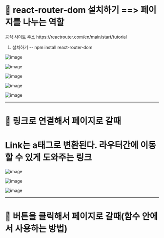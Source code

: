 # 🍊 react-router-dom 설치하기 ==> 페이지를 나누는 역할

공식 사이트 주소 https://reactrouter.com/en/main/start/tutorial

1) 설치하기 -- npm install react-router-dom

![image](https://github.com/hyunju960429/React/assets/145514544/288463fd-4a80-47bc-9814-ded10f3bd1aa)

![image](https://github.com/hyunju960429/React/assets/145514544/38479ed5-d990-489e-b911-dc749f5ef8c6)

![image](https://github.com/hyunju960429/React/assets/145514544/ba0082ef-f6a0-4506-aa30-05ef0524065b)


![image](https://github.com/hyunju960429/React/assets/145514544/44c456ee-2b2d-41c5-bed3-c9cb0e0c21c0)

![image](https://github.com/hyunju960429/React/assets/145514544/872d0980-934d-4fe6-a890-d2c95cfe9b73)


-----------------------

# 🥭 링크로 연결해서 페이지로 갈때

# Link는 a태그로 변환된다. 라우터간에 이동할 수 있게 도와주는 링크

![image](https://github.com/hyunju960429/React/assets/145514544/fe312faa-fb63-4fde-a332-1ce6736efbea)

![image](https://github.com/hyunju960429/React/assets/145514544/1d658101-60bd-4ecb-8dad-7a7e8fd6c6ed)

![image](https://github.com/hyunju960429/React/assets/145514544/4d2162f6-af30-4244-a883-de7b4ab1aec0)




--------------------

# 🍇 버튼을 클릭해서 페이지로 갈때(함수 안에서 사용하는 방법)
